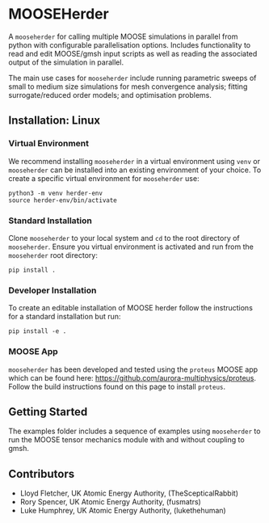 # MOOSEHerder
A `mooseherder` for calling multiple MOOSE simulations in parallel from python with configurable parallelisation options. Includes functionality to read and edit MOOSE/gmsh input scripts as well as reading the associated output of the simulation in parallel.

The main use cases for `mooseherder` include running parametric sweeps of small to medium size simulations for mesh convergence analysis; fitting surrogate/reduced order models; and optimisation problems.

## Installation: Linux
### Virtual Environment
We recommend installing `mooseherder` in a virtual environment using `venv` or `mooseherder` can be installed into an existing environment of your choice. To create a specific virtual environment for `mooseherder` use:

```
python3 -m venv herder-env
source herder-env/bin/activate
```

### Standard Installation
Clone `mooseherder` to your local system and `cd` to the root directory of `mooseherder`. Ensure you virtual environment is activated and run from the `mooseherder` root directory:

```
pip install .
```

### Developer Installation
To create an editable installation of MOOSE herder follow the instructions for a standard installation but run:
```
pip install -e .
```


### MOOSE App
`mooseherder` has been developed and tested using the `proteus` MOOSE app which can be found here: https://github.com/aurora-multiphysics/proteus. Follow the build instructions found on this page to install `proteus`.

## Getting Started
The examples folder includes a sequence of examples using `mooseherder` to run the MOOSE tensor mechanics module with and without coupling to gmsh.

## Contributors
- Lloyd Fletcher, UK Atomic Energy Authority, (TheScepticalRabbit)
- Rory Spencer, UK Atomic Energy Authority, (fusmatrs)
- Luke Humphrey, UK Atomic Energy Authority, (lukethehuman)